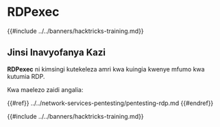# RDPexec

{{#include ../../banners/hacktricks-training.md}}

## Jinsi Inavyofanya Kazi

**RDPexec** ni kimsingi kutekeleza amri kwa kuingia kwenye mfumo kwa kutumia RDP.

Kwa maelezo zaidi angalia:

{{#ref}}
../../network-services-pentesting/pentesting-rdp.md
{{#endref}}

{{#include ../../banners/hacktricks-training.md}}
